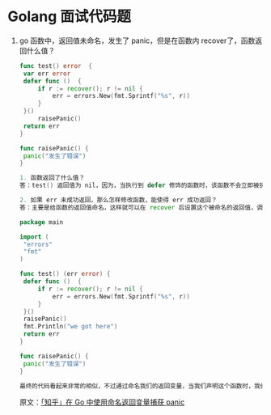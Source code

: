 # Golang 面试代码题

1. go 函数中，返回值未命名，发生了 panic，但是在函数内 recover了，函数返回什么值？

   ```go
   func test() error  {
   	var err error 
   	defer func ()  {
   		if r := recover(); r != nil {
   			err = errors.New(fmt.Sprintf("%s", r))
   		}
   	}()
	    raisePanic()
   	return err
   }
   
   func raisePanic() {
   	panic("发生了错误")
   }
   ```

   ```go
   1. 函数返回了什么值？
   答：test() 返回值为 nil，因为，当执行到 defer 修饰的函数时，该函数不会立即被执行，而是会将该函数压入到一个栈中，压栈时，会将该函数用到的参数也辅助一份，当 test() 函数返回后，再弹出栈中的函数，一个一个的执行。
   
   2. 如果 err 未成功返回，那么怎样修改函数，能使得 err 成功返回？
   答：主要是给函数的返回值命名，这样就可以在 recover 后设置这个被命名的返回值，调用方就可以根据这个返回值判断被调用函数内部是否 panic 了, 如下：
   
   package main
   
   import (
   	"errors"
   	"fmt"
   )
   
   func test() (err error) { 
   	defer func ()  {
   		if r := recover(); r != nil {
   			err = errors.New(fmt.Sprintf("%s", r))
   		}
   	}()
   	raisePanic()
   	fmt.Println("we got here")
   	return err
   }
   
   func raisePanic() {
   	panic("发生了错误")
   }
   
   最终的代码看起来非常的相似，不过通过命名我们的返回变量，当我们声明这个函数时，我们的程序将会立刻返回这个 err 变量，即使我们从未触碰到 doStuff 函数的末尾的返回语句。由于这个细微的差别，现在我们可以更改被我们 defer 的函数中的 err 变量，并且成功地捕获到这个 panic。
   ```

   原文：[「知乎」在 Go 中使用命名返回变量捕获 panic](https://zhuanlan.zhihu.com/p/136760696#)